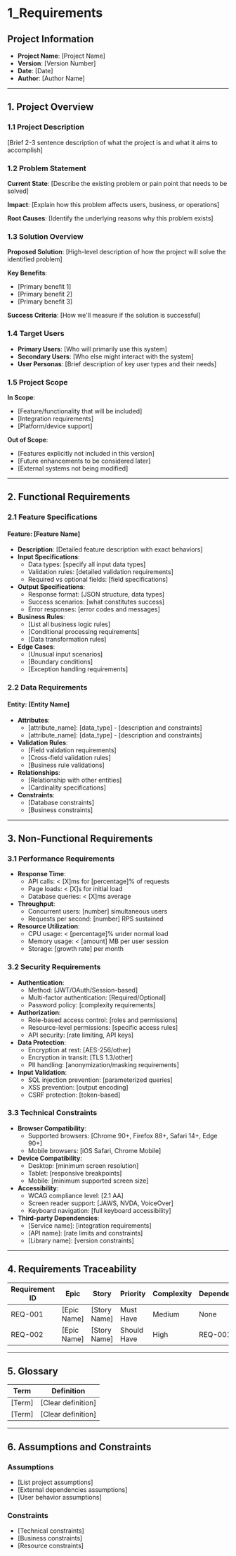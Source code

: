 # 1_Requirements

## Project Information

- **Project Name**: [Project Name]
- **Version**: [Version Number]
- **Date**: [Date]
- **Author**: [Author Name]

---

## 1. Project Overview

### 1.1 Project Description

[Brief 2-3 sentence description of what the project is and what it aims to accomplish]

### 1.2 Problem Statement

**Current State**: [Describe the existing problem or pain point that needs to be solved]

**Impact**: [Explain how this problem affects users, business, or operations]

**Root Causes**: [Identify the underlying reasons why this problem exists]

### 1.3 Solution Overview

**Proposed Solution**: [High-level description of how the project will solve the identified problem]

**Key Benefits**:

- [Primary benefit 1]
- [Primary benefit 2]
- [Primary benefit 3]

**Success Criteria**: [How we'll measure if the solution is successful]

### 1.4 Target Users

- **Primary Users**: [Who will primarily use this system]
- **Secondary Users**: [Who else might interact with the system]
- **User Personas**: [Brief description of key user types and their needs]

### 1.5 Project Scope

**In Scope**:

- [Feature/functionality that will be included]
- [Integration requirements]
- [Platform/device support]

**Out of Scope**:

- [Features explicitly not included in this version]
- [Future enhancements to be considered later]
- [External systems not being modified]

---

## 2. Functional Requirements

### 2.1 Feature Specifications

#### Feature: [Feature Name]

- **Description**: [Detailed feature description with exact behaviors]
- **Input Specifications**:
  - Data types: [specify all input data types]
  - Validation rules: [detailed validation requirements]
  - Required vs optional fields: [field specifications]
- **Output Specifications**:
  - Response format: [JSON structure, data types]
  - Success scenarios: [what constitutes success]
  - Error responses: [error codes and messages]
- **Business Rules**:
  - [List all business logic rules]
  - [Conditional processing requirements]
  - [Data transformation rules]
- **Edge Cases**:
  - [Unusual input scenarios]
  - [Boundary conditions]
  - [Exception handling requirements]

### 2.2 Data Requirements

#### Entity: [Entity Name]

- **Attributes**:
  - [attribute_name]: [data_type] - [description and constraints]
  - [attribute_name]: [data_type] - [description and constraints]
- **Validation Rules**:
  - [Field validation requirements]
  - [Cross-field validation rules]
  - [Business rule validations]
- **Relationships**:
  - [Relationship with other entities]
  - [Cardinality specifications]
- **Constraints**:
  - [Database constraints]
  - [Business constraints]

---

## 3. Non-Functional Requirements

### 3.1 Performance Requirements

- **Response Time**:
  - API calls: < [X]ms for [percentage]% of requests
  - Page loads: < [X]s for initial load
  - Database queries: < [X]ms average
- **Throughput**:
  - Concurrent users: [number] simultaneous users
  - Requests per second: [number] RPS sustained
- **Resource Utilization**:
  - CPU usage: < [percentage]% under normal load
  - Memory usage: < [amount] MB per user session
  - Storage: [growth rate] per month

### 3.2 Security Requirements

- **Authentication**:
  - Method: [JWT/OAuth/Session-based]
  - Multi-factor authentication: [Required/Optional]
  - Password policy: [complexity requirements]
- **Authorization**:
  - Role-based access control: [roles and permissions]
  - Resource-level permissions: [specific access rules]
  - API security: [rate limiting, API keys]
- **Data Protection**:
  - Encryption at rest: [AES-256/other]
  - Encryption in transit: [TLS 1.3/other]
  - PII handling: [anonymization/masking requirements]
- **Input Validation**:
  - SQL injection prevention: [parameterized queries]
  - XSS prevention: [output encoding]
  - CSRF protection: [token-based]

### 3.3 Technical Constraints

- **Browser Compatibility**:
  - Supported browsers: [Chrome 90+, Firefox 88+, Safari 14+, Edge 90+]
  - Mobile browsers: [iOS Safari, Chrome Mobile]
- **Device Compatibility**:
  - Desktop: [minimum screen resolution]
  - Tablet: [responsive breakpoints]
  - Mobile: [minimum supported screen size]
- **Accessibility**:
  - WCAG compliance level: [2.1 AA]
  - Screen reader support: [JAWS, NVDA, VoiceOver]
  - Keyboard navigation: [full keyboard accessibility]
- **Third-party Dependencies**:
  - [Service name]: [integration requirements]
  - [API name]: [rate limits and constraints]
  - [Library name]: [version constraints]

---

## 4. Requirements Traceability

| Requirement ID | Epic        | Story        | Priority    | Complexity | Dependencies |
| -------------- | ----------- | ------------ | ----------- | ---------- | ------------ |
| REQ-001        | [Epic Name] | [Story Name] | Must Have   | Medium     | None         |
| REQ-002        | [Epic Name] | [Story Name] | Should Have | High       | REQ-001      |

---

## 5. Glossary

| Term   | Definition         |
| ------ | ------------------ |
| [Term] | [Clear definition] |
| [Term] | [Clear definition] |

---

## 6. Assumptions and Constraints

### Assumptions

- [List project assumptions]
- [External dependencies assumptions]
- [User behavior assumptions]

### Constraints

- [Technical constraints]
- [Business constraints]
- [Resource constraints]
